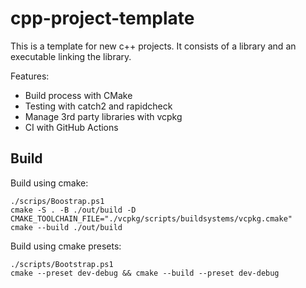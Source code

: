 # cpp-project-template
This is a template for new c++ projects. It consists of a library and an executable linking the library.

Features:
- Build process with CMake
- Testing with catch2 and rapidcheck
- Manage 3rd party libraries with vcpkg
- CI with GitHub Actions

## Build
Build using cmake:
```
./scrips/Boostrap.ps1
cmake -S . -B ./out/build -D CMAKE_TOOLCHAIN_FILE="./vcpkg/scripts/buildsystems/vcpkg.cmake"
cmake --build ./out/build
```

Build using cmake presets:
```
./scripts/Bootstrap.ps1
cmake --preset dev-debug && cmake --build --preset dev-debug
```
